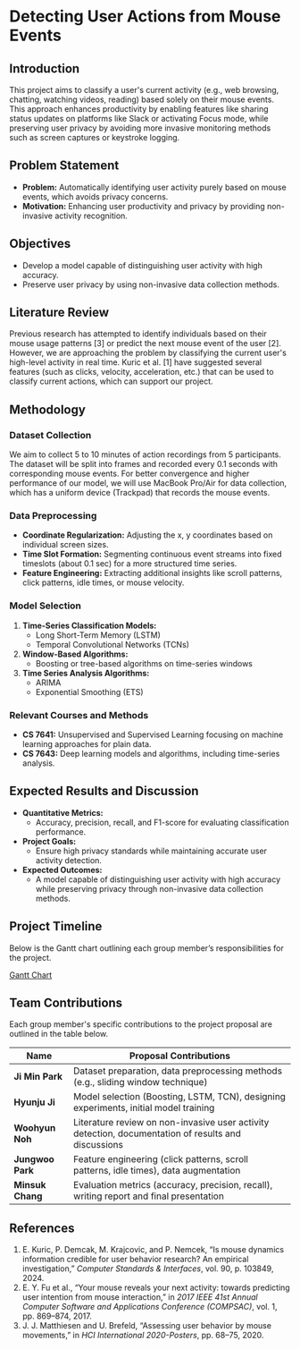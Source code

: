 # Detecting User Actions from Mouse Events

## Introduction

This project aims to classify a user's current activity (e.g., web browsing, chatting, watching videos, reading) based solely on their mouse events. This approach enhances productivity by enabling features like sharing status updates on platforms like Slack or activating Focus mode, while preserving user privacy by avoiding more invasive monitoring methods such as screen captures or keystroke logging.

## Problem Statement

- **Problem:** Automatically identifying user activity purely based on mouse events, which avoids privacy concerns.
- **Motivation:** Enhancing user productivity and privacy by providing non-invasive activity recognition.

## Objectives

- Develop a model capable of distinguishing user activity with high accuracy.
- Preserve user privacy by using non-invasive data collection methods.

## Literature Review

Previous research has attempted to identify individuals based on their mouse usage patterns [3] or predict the next mouse event of the user [2]. However, we are approaching the problem by classifying the current user's high-level activity in real time. Kuric et al. [1] have suggested several features (such as clicks, velocity, acceleration, etc.) that can be used to classify current actions, which can support our project.

## Methodology

### Dataset Collection

We aim to collect 5 to 10 minutes of action recordings from 5 participants. The dataset will be split into frames and recorded every 0.1 seconds with corresponding mouse events. For better convergence and higher performance of our model, we will use MacBook Pro/Air for data collection, which has a uniform device (Trackpad) that records the mouse events.

### Data Preprocessing

- **Coordinate Regularization:** Adjusting the x, y coordinates based on individual screen sizes.
- **Time Slot Formation:** Segmenting continuous event streams into fixed timeslots (about 0.1 sec) for a more structured time series.
- **Feature Engineering:** Extracting additional insights like scroll patterns, click patterns, idle times, or mouse velocity.

### Model Selection

1. **Time-Series Classification Models:**
   - Long Short-Term Memory (LSTM)
   - Temporal Convolutional Networks (TCNs)
2. **Window-Based Algorithms:**
   - Boosting or tree-based algorithms on time-series windows
3. **Time Series Analysis Algorithms:**
   - ARIMA
   - Exponential Smoothing (ETS)

### Relevant Courses and Methods

- **CS 7641:** Unsupervised and Supervised Learning focusing on machine learning approaches for plain data.
- **CS 7643:** Deep learning models and algorithms, including time-series analysis.

## Expected Results and Discussion

- **Quantitative Metrics:**
  - Accuracy, precision, recall, and F1-score for evaluating classification performance.
- **Project Goals:**
  - Ensure high privacy standards while maintaining accurate user activity detection.
- **Expected Outcomes:**
  - A model capable of distinguishing user activity with high accuracy while preserving privacy through non-invasive data collection methods.

## Project Timeline

Below is the Gantt chart outlining each group member’s responsibilities for the project.

[Gantt Chart](https://docs.google.com/spreadsheets/d/14TtwuTkYRx8cqvmaVrm9Yi3lG_yQL1HBeeJYwnyOWzk/edit?usp=sharing)

## Team Contributions

Each group member's specific contributions to the project proposal are outlined in the table below.

| Name             | Proposal Contributions                                                                                  |
|------------------|---------------------------------------------------------------------------------------------------------|
| **Ji Min Park**  | Dataset preparation, data preprocessing methods (e.g., sliding window technique)                        |
| **Hyunju Ji**    | Model selection (Boosting, LSTM, TCN), designing experiments, initial model training                    |
| **Woohyun Noh**  | Literature review on non-invasive user activity detection, documentation of results and discussions     |
| **Jungwoo Park** | Feature engineering (click patterns, scroll patterns, idle times), data augmentation                     |
| **Minsuk Chang** | Evaluation metrics (accuracy, precision, recall), writing report and final presentation                  |

## References

1. E. Kuric, P. Demcak, M. Krajcovic, and P. Nemcek, “Is mouse dynamics information credible for user behavior research? An empirical investigation,” *Computer Standards & Interfaces*, vol. 90, p. 103849, 2024.
2. E. Y. Fu et al., “Your mouse reveals your next activity: towards predicting user intention from mouse interaction,” in *2017 IEEE 41st Annual Computer Software and Applications Conference (COMPSAC)*, vol. 1, pp. 869–874, 2017.
3. J. J. Matthiesen and U. Brefeld, “Assessing user behavior by mouse movements,” in *HCI International 2020-Posters*, pp. 68–75, 2020.